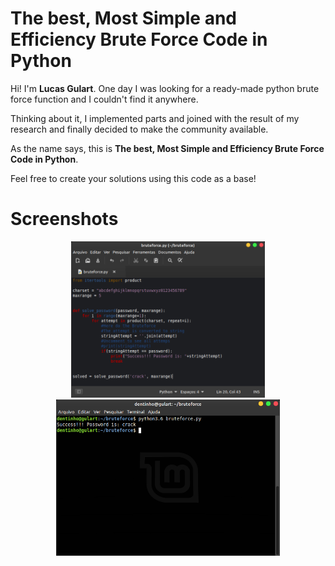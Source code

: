 # The best, Most Simple and Efficiency Brute Force Code in Python

Hi! I'm **Lucas Gulart**. 
One day I was looking for a ready-made python brute force function and I couldn't find it anywhere. 

Thinking about it, I implemented parts and joined with the result of my research and finally decided to make the community available.

As the name says, this is **The best, Most Simple and Efficiency Brute Force Code in Python**.

Feel free to create your solutions using this code as a base!


# Screenshots

<p align="center">
  <img src="screenshots/code-bruteforce.png" height="250" title="hover text">
  <img src="screenshots/terminal-bruteforce.png" height="250" title="hover text">
</p>
